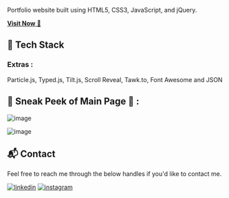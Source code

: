 
Portfolio website built using HTML5, CSS3, JavaScript, and jQuery.

<a href="https://rajendran27.github.io/Rajendran-s-Portfolio/" target="_blank">**Visit Now** 🚀</a>


## 📌 Tech Stack

### Extras : 
Particle.js, Typed.js, Tilt.js, Scroll Reveal, Tawk.to, Font Awesome and JSON

## 📌 Sneak Peek of Main Page 🙈 :
![image](https://github.com/Rajendran27/Portfolio-Website/assets/170707008/4b3cb32f-a2d0-4bf1-896d-a27fae2ca507)

![image](https://github.com/Rajendran27/Portfolio-Website/assets/170707008/5193f352-aef0-4bb6-b21e-e8600dcd0882)


<h2>📬 Contact</h2>

Feel free to reach me through the below handles if you'd like to contact me.

[![linkedin](https://img.shields.io/badge/LinkedIn-0077B5?style=for-the-badge&logo=linkedin&logoColor=white)](https://www.linkedin.com/in/rajendran-p-67b796237)
[![instagram](https://img.shields.io/badge/Instagram-E4405F?style=for-the-badge&logo=instagram&logoColor=white)](https://www.instagram.com/_raj_.02/?igsh=ZHV6NG45aXRrNm1t)
